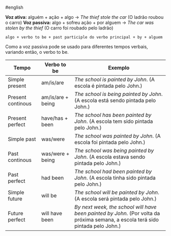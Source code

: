 #english 

**Voz ativa:** alguém + ação + algo -> *The thief stole the car* (O ladrão roubou o carro)
**Voz passiva:** algo + sofreu ação + por alguem ->  *The car was stolen by the thief* (O carro foi roubado pelo ladrão)

```shell
algo + verbo to be + past participle do verbo principal + by + alguem
```

Como a voz passiva pode se usado para diferentes tempos verbais, variando então, o verbo to be.


| Tempo             | Verbo to be       | Exemplo                                                                                                                         |
| ----------------- | ----------------- | ------------------------------------------------------------------------------------------------------------------------------- |
| Simple present    | am/is/are         | _The school is painted by John_. (A escola é pintada pelo John.)                                                                |
| Present continous | am/is/are + being | _The school is being painted by John_. (A escola está sendo pintada pelo John.)                                                 |
| Present perfect   | have/has + been   | _The school has been painted by John_. (A escola tem sido pintada pelo John.)                                                   |
| Simple past       | was/were          | _The school was painted by John_. (A escola foi pintada pelo John.)                                                             |
| Past continous    | was/were + being  | _The school was being painted by John_. (A escola estava sendo pintada pelo John.)                                              |
| Past perfect      | had been          | _The school had been painted by John_. (A escola tinha sido pintada pelo John.)                                                 |
| Simple future     | will be           | _The school will be painted by John_. (A escola será pintada pelo John.)                                                        |
| Future perfect    | will have been    | _By next week, the school will have been painted by John_. (Por volta da próxima semana, a escola terá sido pintada pelo John.) |
